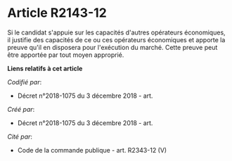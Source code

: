 # Article R2143-12

Si le candidat s'appuie sur les capacités d'autres opérateurs économiques, il justifie des capacités de ce ou ces opérateurs
économiques et apporte la preuve qu'il en disposera pour l'exécution du marché. Cette preuve peut être apportée par tout
moyen approprié.

**Liens relatifs à cet article**

_Codifié par_:

  - Décret n°2018-1075 du 3 décembre 2018 - art.

_Créé par_:

  - Décret n°2018-1075 du 3 décembre 2018 - art.

_Cité par_:

  - Code de la commande publique - art. R2343-12 (V)

